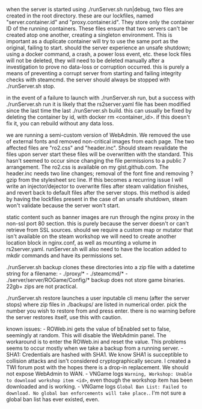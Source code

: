 when the server is started using ./runServer.sh run|debug, two files are created in the root directory. these are our lockfiles, named "server.container.id" and "proxy.container.id". They store only the container ID of the running containers. These files ensure that two servers can't be created atop one another, creating a 
singleton environment. This is important as a duplicate container will try to use the same port as the original, failing to start.
should the server experience an unsafe shutdown; using a docker command, a crash, a power loss event, etc. these lock files will not be deleted, they will need to be
deleted manually after a investigation to prove no data-loss or corruption occurred. this is purely a means of preventing a corrupt server from starting and failing
integrity checks with steamcmd. the server should always be stopped with ./runServer.sh stop.

in the event of a failure to launch with ./runServer.sh run, but a success with ./runServer.sh run it is likely that the rs2server.yaml file has been modified since the
last time the last ./runServer.sh build. this can usually be fixed by deleting the container by id, with docker rm <container_id>. if this doesn't fix it, you can rebuild
without any data loss. 

we are running a semi-custom version of WebAdmin. We removed the use of external fonts and removed non-critical images from each page. The two affected files are "ro2.css" and "header.inc". Should steam revalidate the files upon server start these files will be overwritten with the standard. This hasn't seemed to occur since changing the file permissions to a public 7 arrangement. The ro2.css is available on my gist.github.com. The header.inc needs two line changes; removal of the font fine and removing ?gzip from the stylesheet src line. If this becomes a recurring issue I will write an injector/dejector to overwrite files after steam validation finishes, and revert back to default files after the server stops. this method is aided by having the lockfiles present in the case of an unsafe shutdown, steam won't validate because the server won't start.

static content such as banner images are run through the nginx proxy in the non-ssl port 80 section. this is purely because the server doesn't or can't retrieve from SSL sources. should we require a custom map or mutator that isn't available on the steam workshop we will need to create another location block in nginx.conf, as well as mounting a volume in rs2server.yaml. runServer.sh will also need to have the location added to mkdir commands and have its permissions set.
    
./runServer.sh backup clones these directories into a zip file with a datetime string for a filename:
    - ./proxy/*
    - ./steamcmd/*
    - ./server/server/ROGame/Config/*
backup does not store game binaries. 22gb+ zips are not practical.

./runServer.sh restore launches a user inputable cli menu (after the server stops) where zip files in ./backups/ are listed in numerical order. pick the number you wish to restore from and press enter.
there is no warning before the server restores itself, use this with caution.


known issues:
    - ROWeb.ini gets the value of bEnabled set to false, seemingly at random. This will disable the WebAdmin panel. The workaround is to enter the ROWeb.ini and reset the value. This problems seems to occur mostly when we take a backup from a running server.
    - SHA1: Credentials are hashed with SHA1. We know SHA1 is succeptible to collision attacks and isn't considered cryptographically secure. I created a TWI forum post with the hopes there is a drop-in replacement. We should not expose WebAdmin to WAN.
    - VNGame logs `Warning, Workshop: Unable to download workshop item <id>`, even though the workshop item has been downloaded and is working.
    - VNGame logs `Global Ban List: Failed to download. No global ban enforcements will take place.`. I'm not sure a global ban list has ever existed, even.
    


